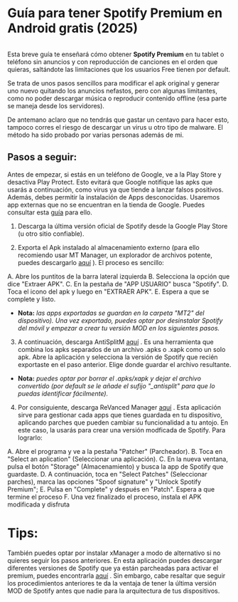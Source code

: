 # Guía para tener Spotify Premium en Android gratis (2025)

![<Logo Spotify>](https://upload.wikimedia.org/wikipedia/commons/thumb/1/19/Spotify_logo_without_text.svg/150px-Spotify_logo_without_text.svg.png)

Esta breve guía te enseñará cómo obtener **Spotify Premium** en tu tablet o teléfono sin anuncios y con reproducción de canciones en el orden que quieras, saltándote las limitaciones que los usuarios Free tienen por default.

Se trata de unos pasos sencillos para modificar el apk original y generar uno nuevo quitando los anuncios nefastos, pero con algunas limitantes, como no poder descargar música o reproducir contenido offline (esa parte se maneja desde los servidores).

De antemano aclaro que no tendrás que gastar un centavo para hacer esto, tampoco corres el riesgo de descargar un virus u otro tipo de malware. El método ha sido probado por varias personas además de mi.

## Pasos a seguir:

Antes de empezar, si estás en un teléfono de Google, ve a la Play Store y desactiva Play Protect. Esto evitará que Google notifique las apks que usarás a continuación, como virus ya que tiende a lanzar falsos positivos. Además, debes permitir la instalación de Apps desconocidas. Usaremos app externas que no se encuentran en la tienda de Google. Puedes consultar esta [guía](https://github.com/CyberKnightFran45/HackGuides/blob/main/Espa%C3%B1ol/Instalar%20apps%20externas.md) para ello.

1. Descarga la última versión oficial de Spotify desde la Google Play Store (u otro sitio confiable).

2. Exporta el Apk instalado al almacenamiento externo (para ello recomiendo usar MT Manager, un explorador de archivos potente, puedes descargarlo [aquí](https://mt-manager.en.uptodown.com/android) ). El proceso es sencillo: 

A. Abre los puntitos de la barra lateral izquierda
B. Selecciona la opción que dice "Extraer APK".
C. En la pestaña de "APP USUARIO" busca "Spotify".
D. Toca el icono del apk y luego en "EXTRAER APK". 
E. Espera a que se complete y listo.

- **Nota:** *las apps exportadas se guardan en la carpeta "MT2" del dispositivo). Una vez exportado, puedes optar por desinstalar Spotify del móvil y empezar a crear tu versión MOD en los siguientes pasos.*

3. A continuación, descarga AntiSplitM [aquí](https://github.com/AbdurazaaqMohammed/AntiSplit-M/releases) . Es una herramienta que combina los apks separados de un archivo .apks o .xapk como un solo apk. Abre la aplicación y selecciona la versión de Spotify que recién exportaste en el paso anterior. Elige donde guardar el archivo resultante. 

- **Nota:** *puedes optar por borrar el .apks/xapk y dejar el archivo convertido (por default se le añade el sufijo "_antisplit" para que lo puedas identificar fácilmente).*

4. Por consiguiente, descarga ReVanced Manager [aquí](https://revanced.app/download) . Esta aplicación sirve para gestionar cada apps que tienes guardada en tu dispositivo, aplicando parches que pueden cambiar su funcionalidad a tu antojo. En este caso, la usarás para crear una versión modficada de Spotify. Para lograrlo:

A. Abre el programa y ve a la pestaña "Patcher" (Parcheador).
B. Toca en "Select an aplication" (Seleccionar una aplicación). 
C. En la nueva ventana, pulsa el botón "Storage" (Almacenamiento) y busca la app de Spotify que guardaste. 
D. A continuación, toca en "Select Patches" (Seleccionar parches), marca las opciones "Spoof signature" y "Unlock Spotify Premium"; 
E. Pulsa en "Complete" y después en "Patch". Espera a que termine el proceso
F. Una vez finalizado el proceso, instala el APK modificada y disfruta

# Tips:

También puedes optar por instalar xManager a modo de alternativo si no quieres seguir los pasos anteriores. En esta aplicación puedes descargar diferentes versiones de Spotify que ya están parcheadas para activar el premium, puedes encontrarla [aquí](https://www.xmanagerapp.com/) . Sin embargo, cabe resaltar que seguir los procedimientos anteriores te da la ventaja de tener la última versión MOD de Spotify antes que nadie para la arquitectura de tus dispositivos.
